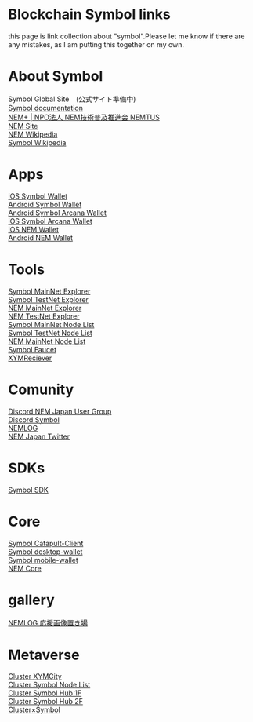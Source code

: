# Blockchain Symbol links
this page is link collection about "symbol".Please let me know if there are any mistakes, as I am putting this together on my own.

# About Symbol
Symbol Global Site　(公式サイト準備中)<br>
[Symbol documentation](https://docs.symbol.dev/ja/index.html)<br>
[NEM+ | NPO法人 NEM技術普及推進会 NEMTUS](https://nemtus.com/)<br>
[NEM Site](https://nem.ghost.io/)<br>
[NEM Wikipedia](https://ja.wikipedia.org/wiki/NEM_(暗号通貨))<br>
[Symbol Wikipedia](https://ja.wikipedia.org/wiki/Symbol_(ブロックチェーン))<br>

# Apps
[iOS Symbol Wallet](https://apps.apple.com/jp/app/symbol-wallet/id1528741845)<br>
[Android Symbol Wallet](https://play.google.com/store/apps/details?id=nem.group.symbol.wallet&hl=ja&gl=US)<br>
[Android Symbol Arcana Wallet](https://play.google.com/store/apps/details?id=com.shu.software.symbol_arcana&hl=en_US&gl=US)<br>
[iOS Symbol Arcana Wallet](https://apps.apple.com/jp/app/arcana-wallet/id1603599435)<br>
[iOS NEM Wallet](https://apps.apple.com/jp/app/nem-wallet/id1227112677)<br>
[Android NEM Wallet](https://play.google.com/store/apps/details?id=org.nem.nac.mainnet&hl=en_US&gl=US)<br>

# Tools
[Symbol MainNet Explorer](https://symbol.fyi/)<br>
[Symbol TestNet Explorer](https://testnet.symbol.fyi/)<br>
[NEM MainNet Explorer](https://explorer.nemtool.com/)<br>
[NEM TestNet Explorer](https://testnet-explorer.nemtool.com/)<br>
[Symbol MainNet Node List](https://symbolnodes.org/nodes/)<br>
[Symbol TestNet Node List](https://symbolnodes.org/nodes_testnet/)<br>
[NEM MainNet Node List](https://nemnodes.org/nodes/)<br>
[Symbol Faucet](https://testnet.symbol.tools/)<br>
[XYMReciever](https://xembook.github.io/xembook/xemreceiver)<br>

# Comunity
[Discord NEM Japan User Group](https://discord.gg/ab56A3A6)<br>
[Discord Symbol](https://discord.gg/xymcity)<br>
[NEMLOG](https://nemlog.nem.social/)<br>
[NEM Japan Twitter](https://twitter.com/NEM_Japan)<br>

# SDKs
[Symbol SDK](https://docs.symbol.dev/ja/sdk.html)<br>

# Core
[Symbol Catapult-Client](https://github.com/symbol/catapult-client)<br>
[Symbol desktop-wallet](https://github.com/symbol/desktop-wallet)<br>
[Symbol mobile-wallet](https://github.com/symbol/mobile-wallet)<br>
[NEM Core](https://github.com/NemProject/nem.core)<br>

# gallery
[NEMLOG 応援画像置き場](https://nemlog.nem.social/marche/m18625609d8b0634625609d8b063697495c)<br>

# Metaverse
[Cluster XYMCity](https://cluster.mu/w/a3115279-6d7a-4f6d-99f6-a010eca51e99)<br>
[Cluster Symbol Node List](https://cluster.mu/w/600aef90-7116-49ca-9aa2-ce2f9f74f0b7)<br>
[Cluster Symbol Hub 1F](https://cluster.mu/w/311ec02e-7f69-40e8-9fab-b703e6be1f99)<br>
[Cluster Symbol Hub 2F](https://cluster.mu/zh-CN/w/a7c4fa72-cd38-41cc-ae13-eac645b872c6)<br>
[Cluster×Symbol](https://cluster.mu/w/202a839c-b0e9-49c8-8968-a994528b66f9)<br>


